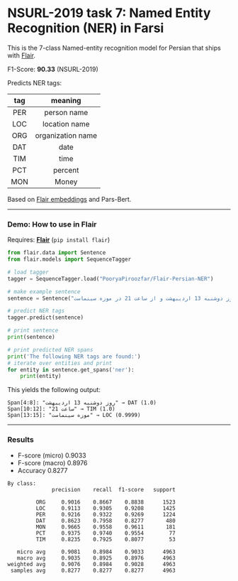 # NSURL-2019 task 7: Named Entity Recognition (NER) in Farsi
This is the 7-class Named-entity recognition model for Persian that ships with [Flair](https://github.com/flairNLP/flair/).

F1-Score: **90.33** (NSURL-2019)

Predicts NER tags:

| **tag**                        | **meaning** |
|:---------------------------------:|:-----------:|
| PER         | person name | 
| LOC         | location name | 
| ORG         | organization name | 
| DAT         | date |
| TIM         | time |
| PCT         | percent |
| MON         | Money|

Based on [Flair embeddings](https://www.aclweb.org/anthology/C18-1139/) and Pars-Bert.

---

### Demo: How to use in Flair

Requires: **[Flair](https://github.com/flairNLP/flair/)** (`pip install flair`)

```python
from flair.data import Sentence
from flair.models import SequenceTagger

# load tagger
tagger = SequenceTagger.load("PooryaPiroozfar/Flair-Persian-NER")

# make example sentence
sentence = Sentence("اولین نمایش این فیلم‌ها روز دوشنبه 13 اردیبهشت و از ساعت 21 در موزه سینماست.")

# predict NER tags
tagger.predict(sentence)

# print sentence
print(sentence)

# print predicted NER spans
print('The following NER tags are found:')
# iterate over entities and print
for entity in sentence.get_spans('ner'):
    print(entity)
```

This yields the following output:
```
Span[4:8]: "روز دوشنبه 13 اردیبهشت" → DAT (1.0)
Span[10:12]: "ساعت 21" → TIM (1.0)
Span[13:15]: "موزه سینماست" → LOC (0.9999)

```

---

### Results
- F-score (micro) 0.9033
- F-score (macro) 0.8976
- Accuracy 0.8277

```
By class:
              precision    recall  f1-score   support

         ORG     0.9016    0.8667    0.8838      1523
         LOC     0.9113    0.9305    0.9208      1425
         PER     0.9216    0.9322    0.9269      1224
         DAT     0.8623    0.7958    0.8277       480
         MON     0.9665    0.9558    0.9611       181
         PCT     0.9375    0.9740    0.9554        77
         TIM     0.8235    0.7925    0.8077        53

   micro avg     0.9081    0.8984    0.9033      4963
   macro avg     0.9035    0.8925    0.8976      4963
weighted avg     0.9076    0.8984    0.9028      4963
 samples avg     0.8277    0.8277    0.8277      4963
              
```
